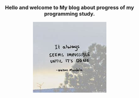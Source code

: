 <div style="text-align: center;">
 
### Hello and welcome to My blog about progress of my programming study. 

![Image](images/mandera.jpg)

</div>

 
